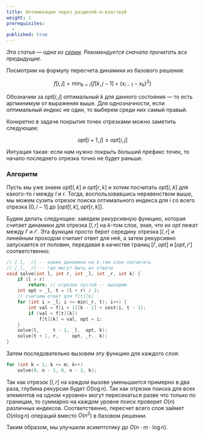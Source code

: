 ```yaml
---
title: Оптимизация через разделяй-и-властвуй
weight: 1
prerequisites:
  - .
published: true
---
```


*Эта статья — одна из [серии](../). Рекомендуется сначала прочитать все предыдущие.*

Посмотрим на формулу пересчета динамики из базового решения:

$$
f[i, j] = \min_{k < i} \{f[k, j-1] + (x_{i-1}-x_k)^2 \}
$$

Обозначим за $opt[i, j]$ оптимальный $k$ для данного состояния — то есть аргминимум от выражения выше. Для однозначности, если оптимальный индекс не один, то выберем среди них самый правый.

Конкретно в задаче покрытия точек отрезками можно заметить следующее:

$$
opt[i + 1, j] \leq opt[i, j]
$$

Интуация такая: если нам нужно покрыть больший префикс точек, то начало последнего отрезка точно не будет раньше.

### Алгоритм

Пусть мы уже знаем $opt[l, k]$ и $opt[r, k]$ и хотим посчитать $opt[i, k]$ для какого-то $i$ между $l$ и $r$. Тогда, воспользовавшись неравенством выше, мы можем сузить отрезок поиска оптимального индекса для $i$ со всего отрезка $[0, i - 1]$ до $[opt[l, k], opt[r, k]]$.

Будем делать следующее: заведем рекурсивную функцию, которая считает динамики для отрезка $[l, r]$ на $k$-том слое, зная, что их $opt$ лежат между $l'$ и $r'$. Эта функция просто берет середину отрезка $[l, r]$ и линейным проходом считает ответ для неё, а затем рекурсивно запускается от половин, передавая в качестве границ $[l', opt]$ и $[opt, r']$ соответственно:

```c++
// [ l,  r] -- какие динамики на k-том слое посчитать
// [_l, _r] -- где могут быть их ответы
void solve(int l, int r, int _l, int _r, int k) {
    if (l > r)
        return; // отрезок пустой -- выходим
    int opt = _l, t = (l + r) / 2;
    // считаем ответ для f[t][k]
    for (int i = _l; i <= min(_r, t); i++) { 
        int val = f[i + 1][k - 1] + cost(i, t - 1);
        if (val < f[t][k])
            f[t][k] = val, opt = i;
    }
    solve(l,     t - 1, _l,  opt, k);
    solve(t + 1, r,     opt, _r,  k);
}
```

Затем последовательно вызовем эту функцию для каждого слоя:

```c++
for (int k = 1; k <= m; k++)
    solve(0, n - 1, 0, n - 1, k);
```

Так как отрезок $[l, r]$ на каждом вызове уменьшается примерно в два раза, глубина рекурсии будет $O(\log n)$. Так как отрезки поиска для всех элементов на одном «уровне» могут пересекаться разве что только по границам, то суммарно на каждом уровне поиск проверит $O(n)$ различных индексов. Соответственно, пересчет всего слоя займет $O(n \log n)$ операций вместо $O(n^2)$ в базовом решении.

Таким образом, мы улучшили асимптотику до $O(n \cdot m \cdot \log n)$.
